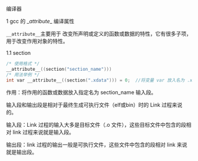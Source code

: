 编译器

1 gcc 的 \__attribute__ 编译属性

`__attribute__`主要用于 改变所声明或定义的函数或数据的特性，它有很多子项，用于改变作用对象的特性。

1.1 section

```c
/* 使用格式 */
__attribute__((section("section_name")))
/* 用法举例 */
int var __attribute__((section(".xdata"))) = 0;  //将变量 var 放入名为 .xdata 的输入段
```

作用：将作用的函数或数据放入指定名为 section_name 输入段。

输入段和输出段是相对于最终生成可执行文件（elf或bin）时的 Link 过程来说的。

输入段：Link 过程的输入大多是目标文件（.o 文件），这些目标文件中包含的段相对 link 过程来说就是输入段。

输出段：link 过程的输出一般是可执行文件，这些文件中包含的段相对 link 来说就是输出段。